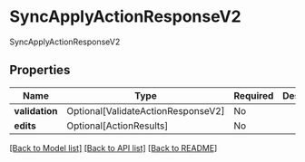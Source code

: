 # SyncApplyActionResponseV2

SyncApplyActionResponseV2

## Properties
| Name | Type | Required | Description |
| ------------ | ------------- | ------------- | ------------- |
**validation** | Optional[ValidateActionResponseV2] | No |  |
**edits** | Optional[ActionResults] | No |  |


[[Back to Model list]](../../README.md#documentation-for-models) [[Back to API list]](../../README.md#documentation-for-api-endpoints) [[Back to README]](../../README.md)
